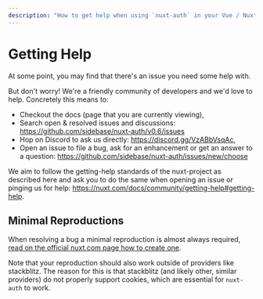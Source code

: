 ```yaml
---
description: "How to get help when using `nuxt-auth` in your Vue / Nuxt 3 application."
---
```


# Getting Help

At some point, you may find that there's an issue you need some help with.

But don't worry! We're a friendly community of developers and we'd love to help. Concretely this means to:
- Checkout the docs (page that you are currently viewing),
- Search open & resolved issues and discussions: https://github.com/sidebase/nuxt-auth/v0.6/issues
- Hop on Discord to ask us directly: https://discord.gg/VzABbVsqAc,
- Open an issue to file a bug, ask for an enhancement or get an answer to a question: https://github.com/sidebase/nuxt-auth/issues/new/choose

We aim to follow the getting-help standards of the nuxt-project as described here and ask you to do the same when opening an issue or pinging us for help: https://nuxt.com/docs/community/getting-help#getting-help.

## Minimal Reproductions

When resolving a bug a minimal reproduction is almost always required, [read on the official nuxt.com page how to create one](https://nuxt.com/docs/community/reporting-bugs#create-a-minimal-reproduction).

Note that your reproduction should also work outside of providers like stackblitz. The reason for this is that stackblitz (and likely other, similar providers) do not properly support cookies, which are essential for `nuxt-auth` to work.
